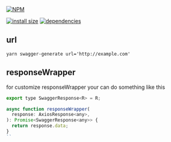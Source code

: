 [![NPM](https://nodei.co/npm/react-principal.png)](https://nodei.co/npm/react-principal/)

[![install size](https://packagephobia.now.sh/badge?p=react-principal)](https://packagephobia.now.sh/result?p=react-principal) [![dependencies](https://david-dm.org/poolkhord/react-principal.svg)](https://david-dm.org/poolkhord/react-principal.svg)


## url 

```
yarn swagger-generate url='http://example.com'
```


## responseWrapper

for customize responseWrapper your can do something like this

```js
export type SwaggerResponse<R> = R;

async function responseWrapper(
  response: AxiosResponse<any>,
): Promise<SwaggerResponse<any>> {
  return response.data;
}
``